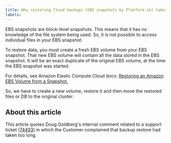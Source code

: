```yaml
---
title: Why restoring Cloud backups (EBS snapshots by Platform.sh) takes so long? [Internal]
labels: 
---
```


EBS snapshots are block-level snapshots. This means that it has no knowledge of the file system being used. So, it is not possible to access individual files in your EBS snapshot. 

To restore data, you must create a fresh EBS volume from your EBS snapshot. That new EBS volume will contain all the data stored in the EBS snapshot. It will be an exact duplicate of the original EBS volume, at the time the EBS snapshot was started.

For details, see Amazon Elastic Compute Cloud docs: [Restoring an Amazon EBS Volume from a Snapshot.](https://docs.aws.amazon.com/AWSEC2/latest/UserGuide/ebs-restoring-volume.html) 

So, we have to create a new volume, restore it and then move the restored files or DB to the original cluster.

## About this article

This article quotes Doug Goldberg's internal comment related to a support ticket ([74493](https://support.magento.com/agent/tickets/74493)) in which the Customer complained that backup restore had taken too long.